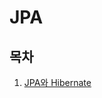 # JPA

## 목차

1. [JPA와 Hibernate](https://github.com/AnTaeho/CS-study/blob/main/jpa/jpa_hibernate.md)
